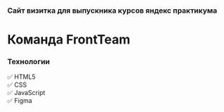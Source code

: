 ### Сайт визитка для выпускника курсов яндекс практикума

# Команда FrontTeam

### Технологии

:white_check_mark: HTML5  
:white_check_mark: CSS  
:white_check_mark: JavaScript  
:white_check_mark: Figma

###
